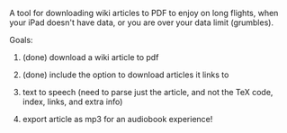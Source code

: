 A tool for downloading wiki articles to PDF to enjoy on long flights, when your iPad doesn't have data, or you are over your data limit (grumbles).

Goals:

1. (done) download a wiki article to pdf

2. (done) include the option to download articles it links to

3. text to speech (need to parse just the article, and not the TeX code, index, links, and extra info)

4. export article as mp3 for an audiobook experience!
